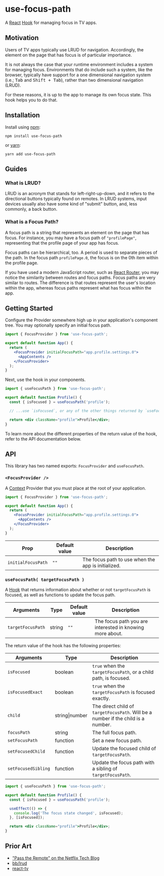 # use-focus-path

A [React](https://reactjs.org/) [Hook](https://reactjs.org/docs/hooks-intro.html) for managing focus in TV apps.

## Motivation

Users of TV apps typically use LRUD for navigation. Accordingly, the element on the page that has focus
is of particular importance.

It is not always the case that your runtime environment includes a system for managing focus.
Environments that do include such a system, like the browser, typically have support for a
one dimensional navigation system (i.e.; <kbd>Tab</kbd> and <kbd>Shift + Tab</kbd>), rather than two dimensional
navigation (LRUD).

For these reasons, it is up to the app to manage its own focus state. This hook helps you to do that.

## Installation

Install using [npm](https://www.npmjs.com):

```
npm install use-focus-path
```

or [yarn](https://yarnpkg.com/):

```
yarn add use-focus-path
```

## Guides

### What is LRUD?

LRUD is an acronym that stands for left-right-up-down, and it refers to the directional buttons typically found on remotes. In LRUD systems,
input devices usually also have some kind of "submit" button, and, less commonly, a back button.

### What is a Focus Path?

A focus path is a string that represents an element on the page that has focus. For instance, you may
have a focus path of `"profilePage"`, representing that the profile page of your app has focus.

Focus paths can be hierarchical, too. A period is used to separate pieces of the path. In the focus
path `profilePage.0`, the focus is on the 0th item within the profile page.

If you have used a modern JavaScript router, such as [React Router](https://github.com/ReactTraining/react-router),
you may notice the similarity between routes and focus paths. Focus paths are very similar to routes. The
difference is that routes represent the user's location within the app, whereas focus paths represent what has
focus within the app.

## Getting Started

Configure the Provider somewhere high up in your application's component tree. You may
optionally specify an initial focus path.

```jsx
import { FocusProvider } from 'use-focus-path';

export default function App() {
  return (
    <FocusProvider initialFocusPath="app.profile.settings.0">
      <AppContents />
    </FocusProvider>
  );
}
```

Next, use the hook in your components.

```jsx
import { useFocusPath } from 'use-focus-path';

export default function Profile() {
  const { isFocused } = useFocusPath('profile');

  // ...use `isFocused`, or any of the other things returned by `useFocusPath`

  return <div className="profile">Profile</div>;
}
```

To learn more about the different properties of the return value of the hook, refer to the API
documentation below.

## API

This library has two named exports: `FocusProvider` and `useFocusPath`.

### `<FocusProvider />`

A [Context](https://reactjs.org/docs/context.html) Provider that you must place at the root of your application.

```jsx
import { FocusProvider } from 'use-focus-path';

export default function App() {
  return (
    <FocusProvider initialFocusPath="app.profile.settings.0">
      <AppContents />
    </FocusProvider>
  );
}
```

| Prop               | Default value | Description                                        |
| ------------------ | ------------- | -------------------------------------------------- |
| `initialFocusPath` | `""`          | The focus path to use when the app is initialized. |

### `useFocusPath( targetFocusPath )`

A [Hook](https://reactjs.org/docs/hooks-intro.html) that returns information about whether or not `targetFocusPath` is focused, as well as
functions to update the focus path.

| Arguments         | Type   | Default value | Description                                              |
| ----------------- | ------ | ------------- | -------------------------------------------------------- |
| `targetFocusPath` | string | `""`          | The focus path you are interested in knowing more about. |

The return value of the hook has the following properties:

| Arguments           | Type           | Description                                                                       |
| ------------------- | -------------- | --------------------------------------------------------------------------------- |
| `isFocused`         | boolean        | `true` when the `targetFocusPath`, or a child path, is focused.                   |
| `isFocusedExact`    | boolean        | `true` when the `targetFocusPath` is focused exactly.                             |
| `child`             | string\|number | The direct child of `targetFocusPath`. Will be a number if the child is a number. |
| `focusPath`         | string         | The full focus path.                                                              |
| `setFocusPath`      | function       | Set a new focus path.                                                             |
| `setFocusedChild`   | function       | Update the focused child of `targetFocusPath`.                                    |
| `setFocusedSibling` | function       | Update the focus path with a sibling of `targetFocusPath`.                        |

```jsx
import { useFocusPath } from 'use-focus-path';

export default function Profile() {
  const { isFocused } = useFocusPath('profile');

  useEffect(() => {
    console.log('The focus state changed', isFocused);
  }, [isFocused]);

  return <div className="profile">Profile</div>;
}
```

## Prior Art

- ["Pass the Remote" on the Netflix Tech Blog](https://medium.com/netflix-techblog/pass-the-remote-user-input-on-tv-devices-923f6920c9a8)
- [bb/lrud](https://github.com/bbc/lrud)
- [react-tv](https://github.com/raphamorim/react-tv)
